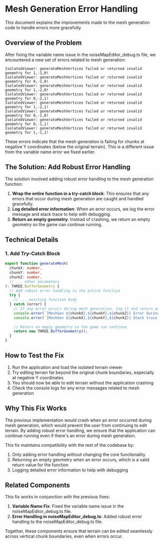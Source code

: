 # Mesh Generation Error Handling

This document explains the improvements made to the mesh generation code to handle errors more gracefully.

## Overview of the Problem

After fixing the variable name issue in the noiseMapEditor_debug.ts file, we encountered a new set of errors related to mesh generation:

```
IsolatedViewer: generateMeshVertices failed or returned invalid geometry for 1,-1,0!
IsolatedViewer: generateMeshVertices failed or returned invalid geometry for 0,-2,0!
IsolatedViewer: generateMeshVertices failed or returned invalid geometry for 1,-2,0!
IsolatedViewer: generateMeshVertices failed or returned invalid geometry for 0,-2,1!
IsolatedViewer: generateMeshVertices failed or returned invalid geometry for 1,-2,1!
IsolatedViewer: generateMeshVertices failed or returned invalid geometry for 0,-1,0!
IsolatedViewer: generateMeshVertices failed or returned invalid geometry for 0,-1,1!
IsolatedViewer: generateMeshVertices failed or returned invalid geometry for 1,-1,1!
```

These errors indicate that the mesh generation is failing for chunks at negative Y coordinates (below the original terrain). This is a different issue from the variable name error we fixed earlier.

## The Solution: Add Robust Error Handling

The solution involved adding robust error handling to the mesh generation function:

1. **Wrap the entire function in a try-catch block**: This ensures that any errors that occur during mesh generation are caught and handled gracefully.
2. **Log detailed error information**: When an error occurs, we log the error message and stack trace to help with debugging.
3. **Return an empty geometry**: Instead of crashing, we return an empty geometry so the game can continue running.

## Technical Details

### 1. Add Try-Catch Block

```typescript
export function generateMesh(
  chunkX: number,
  chunkY: number,
  chunkZ: number,
  // ... other parameters
): THREE.BufferGeometry {
  // Add robust error handling to the entire function
  try {
    // ... existing function body
  } catch (error) {
    // If any error occurs during mesh generation, log it and return an empty geometry
    console.error(`[MeshGen ${chunkX},${chunkY},${chunkZ}] Error during mesh generation:`, error);
    console.error(`[MeshGen ${chunkX},${chunkY},${chunkZ}] Stack trace:`, error.stack);
    
    // Return an empty geometry so the game can continue
    return new THREE.BufferGeometry();
  }
}
```

## How to Test the Fix

1. Run the application and load the isolated terrain viewer
2. Try editing terrain far beyond the original chunk boundaries, especially at negative Y coordinates
3. You should now be able to edit terrain without the application crashing
4. Check the console logs for any error messages related to mesh generation

## Why This Fix Works

The previous implementation would crash when an error occurred during mesh generation, which would prevent the user from continuing to edit terrain. By adding robust error handling, we ensure that the application can continue running even if there's an error during mesh generation.

This fix maintains compatibility with the rest of the codebase by:

1. Only adding error handling without changing the core functionality
2. Returning an empty geometry when an error occurs, which is a valid return value for the function
3. Logging detailed error information to help with debugging

## Related Components

This fix works in conjunction with the previous fixes:

1. **Variable Name Fix**: Fixed the variable name issue in the noiseMapEditor_debug.ts file.
2. **Error Handling in noiseMapEditor_debug.ts**: Added robust error handling to the noiseMapEditor_debug.ts file.

Together, these components ensure that terrain can be edited seamlessly across vertical chunk boundaries, even when errors occur.
